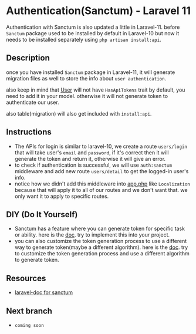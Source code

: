# Authentication(Sanctum) - Laravel 11

Authentication with Sanctum is also updated a little in Laravel-11. before `Sanctum` package used to be installed by default in Laravel-10 but now it needs to be installed separately using `php artisan install:api`.

## Description

once you have installed `Sanctum` package in Laravel-11, it will generate migration files as well to store the info about `user authentication`.

also keep in mind that [User](app/Models/User.php) will not have `HasApiTokens` trait by default, you need to add it in your model. otherwise it will not generate token to authenticate our user.

also table(migration) will also get included with `install:api`.

## Instructions

- The APIs for login is similar to laravel-10, we create a route `users/login` that will take user's `email` and `password`, if it's correct then it will generate the token and return it, otherwise it will give an error.
- to check if authentication is successful, we will use `auth:sanctum` middleware and add new route `users/detail` to get the logged-in user's info.
- notice how we didn't add this middleware into [app.php](bootstrap/app.php) like `Localization` because that will apply it to all of our routes and we don't want that. we only want it to apply to specific routes.

## DIY (Do It Yourself)
- Sanctum has a feature where you can generate token for specific task or ability. here is the [doc](https://laravel.com/docs/11.x/sanctum#token-abilities). try to implement this into your project.
- you can also customize the token generation process to use a different way to generate token(maybe a different algorithm). here is the [doc](https://laravel.com/docs/11.x/sanctum#token-abilities). try to customize the token generation process and use a different algorithm to generate token.


## Resources

- [laravel-doc for sanctum](https://laravel.com/docs/11.x/sanctum#main-content)

## Next branch
 - `coming soon`
